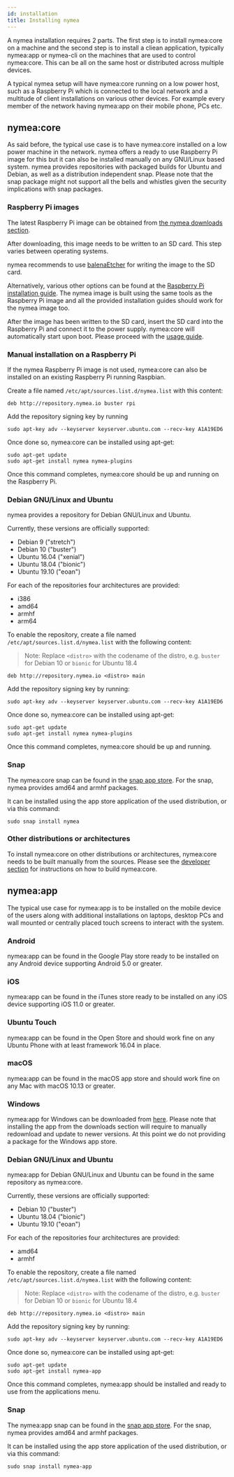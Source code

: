 ```yaml
---
id: installation
title: Installing nymea
---
```


A nymea installation requires 2 parts. The first step is to install nymea:core on a machine and the second step is to install
a cliean application, typically nymea:app or nymea-cli on the machines that are used to control nymea:core. This can be all on the
same host or distributed across multiple devices.

A typical nymea setup will have nymea:core running on a low power host, such as a Raspberry Pi which is connected to the local network
and a multitude of client installations on various other devices. For example every member of the network having nymea:app on their mobile
phone, PCs etc.

## nymea:core

As said before, the typical use case is to have nymea:core installed on a low power machine in the network. nymea offers a ready to use
Raspberry Pi image for this but it can also be installed manually on any GNU/Linux based system. nymea provides repositories with
packaged builds for Ubuntu and Debian, as well as a distribution independent snap. Please note that the snap package might not support
all the bells and whistles given the security implications with snap packages.

### Raspberry Pi images

The latest Raspberry Pi image can be obtained from [the nymea downloads section](https://downloads.nymea.io/images/raspberrypi/latest).

After downloading, this image needs to be written to an SD card. This step varies between operating systems.

nymea recommends to use [balenaEtcher](https://www.balena.io/etcher/) for writing the image to the SD card.

Alternatively, various other options can be found at the 
[Raspberry Pi installation guide](https://www.raspberrypi.org/documentation/installation/installing-images/windows.md). The nymea image 
is built using the same tools as the Raspberry Pi image and all the provided installation guides should work for the nymea image too.

After the image has been written to the SD card, insert the SD card into the Raspberry Pi and connect it to the power supply. nymea:core
will automatically start upon boot. Please proceed with the [usage guide](TODO-broken).

### Manual installation on a Raspberry Pi

If the nymea Raspberry Pi image is not used, nymea:core can also be installed on an existing Raspberry Pi running Raspbian.

Create a file named `/etc/apt/sources.list.d/nymea.list` with this content:

```
deb http://repository.nymea.io buster rpi
```

Add the repository signing key by running
```
sudo apt-key adv --keyserver keyserver.ubuntu.com --recv-key A1A19ED6
```

Once done so, nymea:core can be installed using apt-get:
```
sudo apt-get update
sudo apt-get install nymea nymea-plugins
```

Once this command completes, nymea:core should be up and running on the Raspberry Pi.

### Debian GNU/Linux and Ubuntu

nymea provides a repository for Debian GNU/Linux and Ubuntu.

Currently, these versions are officially supported:

* Debian 9 ("stretch")
* Debian 10 ("buster")
* Ubuntu 16.04 ("xenial")
* Ubuntu 18.04 ("bionic")
* Ubuntu 19.10 ("eoan")

For each of the repositories four architectures are provided:

* i386
* amd64
* armhf
* arm64

To enable the repository, create a file named `/etc/apt/sources.list.d/nymea.list` with the following content:

> Note: Replace `<distro>` with the codename of the distro, e.g. `buster` for Debian 10 or `bionic` for Ubuntu 18.4

```
deb http://repository.nymea.io <distro> main
```

Add the repository signing key by running:

```
sudo apt-key adv --keyserver keyserver.ubuntu.com --recv-key A1A19ED6
```

Once done so, nymea:core can be installed using apt-get:
```
sudo apt-get update
sudo apt-get install nymea nymea-plugins
```

Once this command completes, nymea:core should be up and running.

### Snap

The nymea:core snap can be found in the [snap app store](https://snapcraft.io/nymea). For the snap, nymea
provides amd64 and armhf packages.


It can be installed using the app store application of the used distribution, or via this command:

```
sudo snap install nymea
```

### Other distributions or architectures

To install nymea:core on other distributions or architectures, nymea:core needs to be built manually from the sources.
Please see the [developer section](TODO-broken) for instructions on how to build nymea:core.


## nymea:app

The typical use case for nymea:app is to be installed on the mobile device of the users along with additional installations on laptops, desktop PCs and wall mounted or centrally placed touch screens to interact with the system.

### Android

nymea:app can be found in the Google Play store ready to be installed on any Android device supporting Android 5.0 or greater.

### iOS

nymea:app can be found in the iTunes store ready to be installed on any iOS device supporting iOS 11.0 or greater.

### Ubuntu Touch

nymea:app can be found in the Open Store and should work fine on any Ubuntu Phone with at least framework 16.04 in place.

### macOS

nymea:app can be found in the macOS app store and should work fine on any Mac with macOS 10.13 or greater.

### Windows

nymea:app for Windows can be downloaded from [here](https://downloads.nymea.io/nymea-app/). Please note that installing the app from the downloads section will require to manually redownload and update to newer versions. At this point we do not providing a package for the Windows app store.

### Debian GNU/Linux and Ubuntu

nymea:app for Debian GNU/Linux and Ubuntu can be found in the same repository as nymea:core.

Currently, these versions are officially supported:

* Debian 10 ("buster")
* Ubuntu 18.04 ("bionic")
* Ubuntu 19.10 ("eoan")

For each of the repositories four architectures are provided:

* amd64
* armhf

To enable the repository, create a file named `/etc/apt/sources.list.d/nymea.list` with the following content:

> Note: Replace `<distro>` with the codename of the distro, e.g. `buster` for Debian 10 or `bionic` for Ubuntu 18.4

```
deb http://repository.nymea.io <distro> main
```

Add the repository signing key by running:

```
sudo apt-key adv --keyserver keyserver.ubuntu.com --recv-key A1A19ED6
```

Once done so, nymea:core can be installed using apt-get:
```
sudo apt-get update
sudo apt-get install nymea-app
```

Once this command completes, nymea:app should be installed and ready to use from the applications menu.

### Snap

The nymea:app snap can be found in the [snap app store](https://snapcraft.io/nymea-app). For the snap, nymea
provides amd64 and armhf packages.


It can be installed using the app store application of the used distribution, or via this command:

```
sudo snap install nymea-app
```
